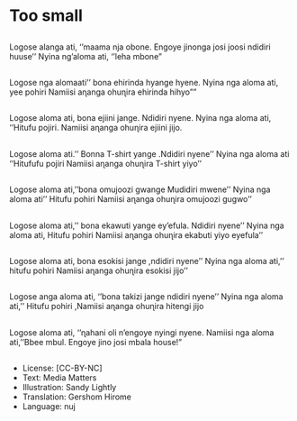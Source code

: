 # Too small

##
Logose alanga ati, ‘’maama nja obone. Engoye jinonga josi
joosi ndidiri huuse’’
Nyina ng’aloma ati, ‘’leha mbone”

##
Logose nga alomaati’’ bona ehirinda hyange hyene.
Nyina nga aloma ati, yee pohiri Namiisi aɳanga ohuɳira
ehirinda hihyo””

##
Logose aloma ati, bona ejiini jange.
Ndidiri nyene.
Nyina nga aloma ati, ‘’Hitufu pojiri.
Namiisi aɳanga ohuɳira ejiini jijo.

##
Logose aloma ati.’’ Bonna T-shirt yange .Ndidiri nyene’’
Nyina nga aloma ati ‘’Hitufufu pojiri Namiisi aɳanga ohuɳira
T-shirt yiyo’’

##
Logose aloma ati,’’bona omujoozi gwange
Mudidiri mwene’’
Nyina nga aloma ati’’ Hitufu pohiri Namiisi aɳanga ohuɳira
omujoozi gugwo’’

##
Logose aloma ati,’’ bona ekawuti yange ey’efula.
Ndidiri nyene’’
Nyina nga aloma ati, Hitufu pohiri Namiisi aɳanga ohuɳira
ekabuti yiyo eyefula’’

##
Logose aloma ati, bona esokisi jange ,ndidiri nyene’’
Nyina nga aloma ati,’’ hitufu pohiri Namiisi aɳanga ohuɳira
esokisi jijo’’

##
Logose anga aloma ati, ‘’bona takizi jange ndidiri nyene’’
Nyina nga aloma ati,’’ Hitufu pohiri ,Namiisi aɳanga ohuɳira
hitengi jijo

##
Logose aloma ati, ‘’ɳahani oli n’engoye nyingi nyene.
Namiisi nga aloma ati,’’Bbee mbul. Engoye jino josi mbala
house!”

##
* License: [CC-BY-NC]
* Text: Media Matters
* Illustration: Sandy Lightly
* Translation: Gershom Hirome
* Language: nuj
